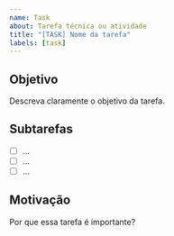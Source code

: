 ```yaml
---
name: Task
about: Tarefa técnica ou atividade
title: "[TASK] Nome da tarefa"
labels: [task]
---
```


## Objetivo

Descreva claramente o objetivo da tarefa.

## Subtarefas

- [ ] ...
- [ ] ...
- [ ] ...

## Motivação

Por que essa tarefa é importante?
